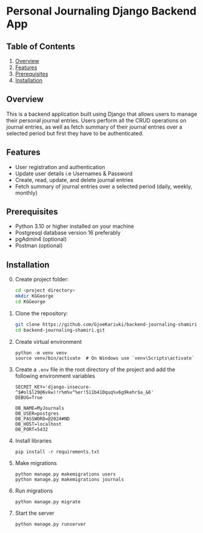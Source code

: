 # Personal Journaling Django Backend App

## Table of Contents

1. [Overview](#overview)
2. [Features](#features)
3. [Prerequisites](#prerequisites)
4. [Installation](#installation)

## Overview

This is a backend application built using Django that allows users to manage their personal journal entries. Users perform all the CRUD operations on journal entries, as well as fetch summary of their journal entries over a selected period but first they have to be authenticated.

## Features

- User registration and authentication
- Update user details i.e Usernames & Password
- Create, read, update, and delete journal entries
- Fetch summary of journal entries over a selected period (daily, weekly, monthly)

## Prerequisites

- Python 3.10 or higher installed on your machine
- Postgresql database version 16 preferably
- pgAdmin4 (optional)
- Postman (optional)

## Installation

0. Create project folder:
   ```bash
   cd <project directory>
   mkdir KGGeorge
   cd KGGeorge
   ```
1. Clone the repository:
   ```bash
   git clone https://github.com/GjoeKariuki/backend-journaling-shamiri.git
   cd backend-journaling-shamiri.git
   ```
2. Create virtual environment
   ```
   python -m venv venv
   source venv/bin/activate  # On Windows use `venv\Scripts\activate`
   ```
3. Create a `.env` file in the root directory of the project and add the following environment variables

   ```
   SECRET_KEY='django-insecure-^$#ol$l29@6vkw)!r%m%v^%er!511b410quq%v6g9kehr$a_&6'
   DEBUG=True

   DB_NAME=MyJournals
   DB_USER=postgres
   DB_PASSWORD=@2024#ND
   DB_HOST=localhost
   DB_PORT=5432

   ```

4. Install libraries
   ```
   pip install -r requirements.txt
   ```
5. Make migrations
   ```
   python manage.py makemigrations users
   python manage.py makemigrations journals
   ```
6. Run migrations
   ```
   python manage.py migrate
   ```
7. Start the server
   ```
   python manage.py runserver
   ```
